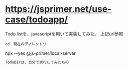 
 # https://jsprimer.net/use-case/todoapp/

Todo listを、javascriptを用いて実装してみた。
上記url参照

```サーバーを起動するには
cd　現在のディレクトリ

```

npx --yes @js-primer/local-server  


```s
TodoDIYは、自分で実行してみたもの

```